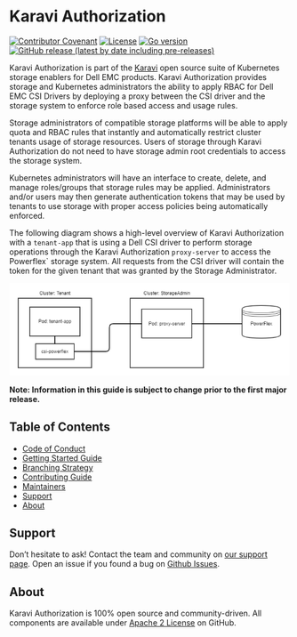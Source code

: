 <!--
Copyright (c) 2021 Dell Inc., or its subsidiaries. All Rights Reserved.

Licensed under the Apache License, Version 2.0 (the "License");
you may not use this file except in compliance with the License.
You may obtain a copy of the License at

    http://www.apache.org/licenses/LICENSE-2.0
-->

# Karavi Authorization

[![Contributor Covenant](https://img.shields.io/badge/Contributor%20Covenant-v2.0%20adopted-ff69b4.svg)](docs/CODE_OF_CONDUCT.md)
[![License](https://img.shields.io/github/license/dell/karavi-authorization)](LICENSE)
[![Go version](https://img.shields.io/github/go-mod/go-version/dell/karavi-authorization)](go.mod)
[![GitHub release (latest by date including pre-releases)](https://img.shields.io/github/v/release/dell/karavi-authorization?include_prereleases&label=latest&style=flat-square)](https://github.com/dell/karavi-authorization/releases/latest)

Karavi Authorization is part of the [Karavi](https://github.com/dell/karavi) open source suite of Kubernetes storage enablers for Dell EMC products. Karavi Authorization provides storage and Kubernetes administrators the ability to apply RBAC for Dell EMC CSI Drivers by deploying a proxy between the CSI driver and the storage system to enforce role based access and usage rules.

Storage administrators of compatible storage platforms will be able to apply quota and RBAC rules that instantly and automatically restrict cluster tenants usage of storage resources. Users of storage through Karavi Authorization do not need to have storage admin root credentials to access the storage system.

Kubernetes administrators will have an interface to create, delete, and manage roles/groups that storage rules may be applied. Administrators and/or users may then generate authentication tokens that may be used by tenants to use storage with proper access policies being automatically enforced.

The following diagram shows a high-level overview of Karavi Authorization with a `tenant-app` that is using a Dell CSI driver  to perform storage operations through the Karavi Authorization `proxy-server` to access the Powerflex` storage system. All requests from the CSI driver will contain the token for the given tenant that was granted by the Storage Administrator.

![Karavi Authorization](docs/karavi-authorization-example.png "Karavi Authorization")

**Note: Information in this guide is subject to change prior to the first major release.**

## Table of Contents
- [Code of Conduct](./docs/CODE_OF_CONDUCT.md)
- [Getting Started Guide](./docs/GETTING_STARTED_GUIDE.md)
- [Branching Strategy](./docs/BRANCHING.md)
- [Contributing Guide](./docs/CONTRIBUTING.md)
- [Maintainers](./docs/MAINTAINERS.md)
- [Support](#support)
- [About](#about)

## Support

Don’t hesitate to ask! Contact the team and community on [our support page](https://github.com/dell/karavi-authorization/blob/main/docs/SUPPORT.md).
Open an issue if you found a bug on [Github Issues](https://github.com/dell/karavi-authorization/issues).

## About

Karavi Authorization is 100% open source and community-driven. All components are available under [Apache 2 License](https://www.apache.org/licenses/LICENSE-2.0.html) on GitHub.
